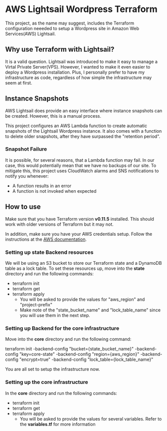 # AWS Lightsail Wordpress Terraform

This project, as the name may suggest, includes the Terraform configuration neeeded to setup a Wordpress site in Amazon Web Services(AWS) Lightsail.

## Why use Terraform with Lightsail?

It is a valid question. Lightsail was introduced to make it easy to manage a Virtal Private Server(VPS). However, I wanted to make it even easier to deploy a Wordpress installation. Plus, I personally prefer to have my infrastructure as code, regardless of how simple the infrastructure may seem at first.

## Instance Snapshots

AWS Lightsail does provide an easy interface where instance snapshots can be created. However, this is a manual process.

This project configures an AWS Lambda function to create automatic snapshots of the Lightsail Wordpress instance. It also comes with a function to delete older snapshots, after they have surpassed the "retention period".

### Snapshot Failure

It is possible, for several reasons, that a Lambda function may fail. In our case, this would potentially mean that we have no backups of our site. To mitigate this, this project uses CloudWatch alarms and SNS notifications to notify you whenever:

- A function results in an error
- A function is not invoked when expected

## How to use

Make sure that you have Terraform version **v0.11.5** installed. This should work with older versions of Terraform but it may not.

In addition, make sure you have your AWS credentials setup. Follow the instructions at the [AWS documentation](https://docs.aws.amazon.com/general/latest/gr/aws-sec-cred-types.html).

### Setting up state Backend resources

We will be using an S3 bucket to store our Terraform state and a DynamoDB table as a lock table. To set these resources up, move into the **state** directory and run the following commands:

- terraform init
- terraform get
- terraform apply
  - You will be asked to provide the values for "aws_region" and "project-prefix"
  - Make note of the "state_bucket_name" and "lock_table_name" since you will use them in the next step.

### Setting up Backend for the core infrastructure

Move into the **core** directory and run the following command:

terraform init -backend-config "bucket={state_bucket_name}" -backend-config "key=core-state" -backend-config "region={aws_region}" -backend-config "encrypt=true" -backend-config "lock_table={lock_table_name}"

You are all set to setup the infrastructure now.

### Setting up the core infrastructure

In the **core** directory and run the following commands:

- terraform init
- terraform get
- terraform apply
  - You will be asked to provide the values for several variables. Refer to the **variables.tf** for more information
